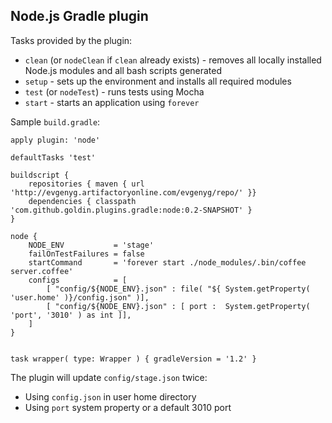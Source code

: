 Node.js Gradle plugin
----------------------

Tasks provided by the plugin:

* `clean` (or `nodeClean` if `clean` already exists) - removes all locally installed Node.js modules and all bash scripts generated
* `setup` - sets up the environment and installs all required modules
* `test` (or `nodeTest`) - runs tests using Mocha
* `start` - starts an application using `forever`


Sample `build.gradle`:

    apply plugin: 'node'

    defaultTasks 'test'

    buildscript {
        repositories { maven { url 'http://evgenyg.artifactoryonline.com/evgenyg/repo/' }}
        dependencies { classpath   'com.github.goldin.plugins.gradle:node:0.2-SNAPSHOT' }
    }

    node {
        NODE_ENV           = 'stage'
        failOnTestFailures = false
        startCommand       = 'forever start ./node_modules/.bin/coffee server.coffee'
        configs            = [
            [ "config/${NODE_ENV}.json" : file( "${ System.getProperty( 'user.home' )}/config.json" )],
            [ "config/${NODE_ENV}.json" : [ port :  System.getProperty( 'port', '3010' ) as int ]],
        ]
    }


    task wrapper( type: Wrapper ) { gradleVersion = '1.2' }

The plugin will update `config/stage.json` twice:

* Using `config.json` in user home directory
* Using `port` system property or a default 3010 port
